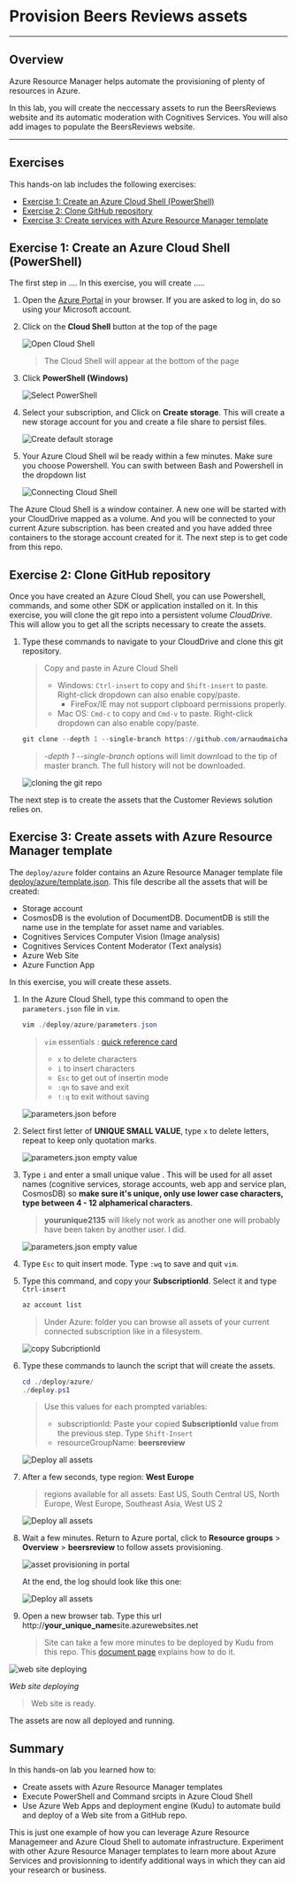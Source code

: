 <a name="HOLTitle"></a>
# Provision Beers Reviews assets #

---

<a name="Overview"></a>
## Overview ##

Azure Resource Manager helps automate the provisioning of plenty of resources in Azure.

In this lab, you will create the neccessary assets to run the BeersReviews website and its automatic moderation with Cognitives Services. You will also add images to populate the BeersReviews website.

---

<a name="Exercises"></a>
## Exercises ##

This hands-on lab includes the following exercises:

- [Exercise 1: Create an Azure Cloud Shell (PowerShell)](#Exercise1)
- [Exercise 2: Clone GitHub repository](#Exercise2)
- [Exercise 3: Create services with Azure Resource Manager template](#Exercise3)

<a name="Exercise1"></a>
## Exercise 1: Create an Azure Cloud Shell (PowerShell) ##

The first step in .... In this exercise, you will create .....

1. Open the [Azure Portal](https://portal.azure.com) in your browser. If you are asked to log in, do so using your Microsoft account.

2. Click on the **Cloud Shell** button at the top of the page

    ![Open Cloud Shell](images/open-cloud-shell.png)

    > The Cloud Shell will appear at the bottom of the page

3. Click **PowerShell (Windows)**

    ![Select PowerShell](images/select-powershell-windows.png)

4. Select your subscription, and Click on **Create storage**. This will create a new storage account for you and create a file share to persist files.

    ![Create default storage](images/create-default-storage.png)

5. Your Azure Cloud Shell wil be ready within a few minutes. Make sure you choose Powershell. You can swith between Bash and Powershell in the dropdown list

    ![Connecting Cloud Shell](images/connecting-cloud-powershell.png)

The Azure Cloud Shell is a window container. A new one will be started with your CloudDrive mapped as a volume. And you will be connected to your current Azure subscription. has been created and you have added three containers to the storage account created for it. The next step is to get code from this repo.



<a name="Exercise2"></a>
## Exercise 2: Clone GitHub repository ##

Once you have created an Azure Cloud Shell, you can use Powershell, commands, and some other SDK or application installed on it. In this exercise, you will clone the git repo into a persistent volume _CloudDrive_. This will allow you to get all the scripts necessary to create the assets. 

1. Type these commands to navigate to your CloudDrive and clone this git repository.

    > Copy and paste in Azure Cloud Shell
    >
    > - Windows: `Ctrl-insert` to copy and `Shift-insert` to paste. Right-click dropdown can also enable copy/paste.
    >   - FireFox/IE may not support clipboard permissions properly.
    > - Mac OS: `Cmd-c` to copy and `Cmd-v` to paste. Right-click dropdown can also enable copy/paste.

    ```powershell
    git clone --depth 1 --single-branch https://github.com/arnaudmaichac/devday.git
    ```

    > _-depth 1 --single-branch_ options will limit download to the tip of master branch. The full history will not be downloaded. 

    ![cloning the git repo](images/git-clone-functions-repo.png)

The next step is to create the assets that the Customer Reviews solution relies on.

<a name="Exercise3"></a>
## Exercise 3: Create assets with Azure Resource Manager template ##

The `deploy/azure` folder contains an Azure Resource Manager template file [deploy/azure/template.json](). This file describe all the assets that will be created:

* Storage account
* CosmosDB is the evolution of DocumentDB. DocumentDB is still the name use in the template for asset name and variables.
* Cognitives Services Computer Vision (Image analysis)
* Cognitives Services Content Moderator (Text analysis)
* Azure Web Site
* Azure Function App

In this exercise, you will create these assets.

1. In the Azure Cloud Shell, type this command to open the `parameters.json` file in `vim`. 

    ```powershell
    vim ./deploy/azure/parameters.json
    ```

    > `vim` essentials : [quick reference card](http://users.ece.utexas.edu/~adnan/vimqrc.html)
    >
    > * `x` to delete characters
    > * `i` to insert characters
    > * `Esc` to get out of insertin mode
    > * `:qn` to save and exit
    > * `!:q` to exit without saving

    ![parameters.json before](images/parameters-json-before.png)

2. Select first letter of **UNIQUE SMALL VALUE**, type `x` to delete letters, repeat to keep only quotation marks.

    ![parameters.json empty value](images/parameters-json-empty.png)

3. Type `i` and enter a small unique value . This will be used for all asset names (cognitive services, storage accounts, web app and service plan, CosmosDB) so **make sure it's unique, only use lower case characters, type between 4 - 12 alphamerical characters**.

    > **yourunique2135** will likely not work as another one will probably have been taken by another user. I did.

    ![parameters.json empty value](images/parameters-json-after.png)

4. Type `Esc` to quit insert mode. Type `:wq` to save and quit `vim`.

5. Type this command, and copy your **SubscriptionId**. Select it and type `Ctrl-insert`

    ```powershell
    az account list
    ```

    > Under Azure: folder you can browse all assets of your current connected subscription like in a filesystem.

    ![copy SubcriptionId](images/subscriptionId-list-copy.png)

6. Type these commands to launch the script that will create the assets.

    ```powershell
    cd ./deploy/azure/
    ./deploy.ps1
    ```

    >  Use this values for each prompted variables:
    >
    >  * subscriptionId: Paste your copied **SubscriptionId** value from the previous step. Type `Shift-Insert` 
    >  * resourceGroupName: **beersreview**

    ![Deploy all assets](images/deploy-assets-parameters.png)

7. After a few seconds, type region: **West Europe**

    >  regions available for all assets:  East US, South Central US, North Europe, West Europe, Southeast Asia, West US 2

    ![Deploy all assets](images/deploy-assets-region.png)

8. Wait a few minutes. Return to Azure portal, click to
    **Resource groups** > **Overview** > **beersreview** to follow assets provisioning.

    ![asset provisioning in portal](images/deploy-assets-portal.png)

    At the end, the log should look like this one:

    ![Deploy all assets](images/deploy-assets-log.png)

9. Open a new browser tab. Type this url http://**your_unique_name**site.azurewebsites.net

    > Site can take a few more minutes to be deployed by Kudu from this repo. This [document page](https://docs.microsoft.com/en-us/azure/app-service/app-service-deploy-complex-application-predictably) explains how to do it.


![web site deploying ](images/deploy-assets-websitedeploying.png)

_Web site deploying_

> Web site is ready.

The assets are now all deployed and running.

<a name="Summary"></a>
## Summary ##

In this hands-on lab you learned how to:

- Create assets with Azure Resource Manager templates
- Execute PowerShell and Command srcipts in Azure Cloud Shell
- Use Azure Web Apps and deployment engine (Kudu) to automate build and deploy of a Web site from a GitHub repo.

This is just one example of how you can leverage Azure Resource Managemeer and Azure Cloud Shell to automate infrastructure. Experiment with other Azure Resource Manager templates to learn more about Azure Services and provisionning to identify additional ways in which they can aid your research or business.

